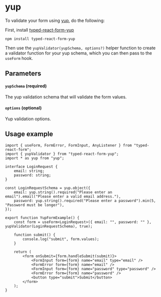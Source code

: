 # yup

To validate your form using [yup](https://www.npmjs.com/package/yup), do the following:

First, install [typed-react-form-yup](https://www.npmjs.com/package/typed-react-form-yup)

```
npm install typed-react-form-yup
```

Then use the `yupValidator(yupSchema, options?)` helper function to create a validator function for your yup schema, which you can then pass to the `useForm` hook.

## Parameters

#### `yupSchema` **(required)**

The yup validation schema that will validate the form values.

#### `options` **(optional)**

Yup validation options.

## Usage example

```tsx
import { useForm, FormError, FormInput, AnyListener } from "typed-react-form";
import { yupValidator } from "typed-react-form-yup";
import * as yup from "yup";

interface LoginRequest {
    email: string;
    password: string;
}

const LoginRequestSchema = yup.object({
    email: yup.string().required("Please enter an email").email("Please enter a valid email address."),
    password: yup.string().required("Please enter a password").min(5, "Password must be longer"),
});

export function YupFormExample() {
    const form = useForm<LoginRequest>({ email: "", password: "" }, yupValidator(LoginRequestSchema), true);

    function submit() {
        console.log("submit", form.values);
    }

    return (
        <form onSubmit={form.handleSubmit(submit)}>
            <FormInput form={form} name="email" type="email" />
            <FormError form={form} name="email" />
            <FormInput form={form} name="password" type="password" />
            <FormError form={form} name="password" />
            <button type="submit">Submit</button>
        </form>
    );
}
```
